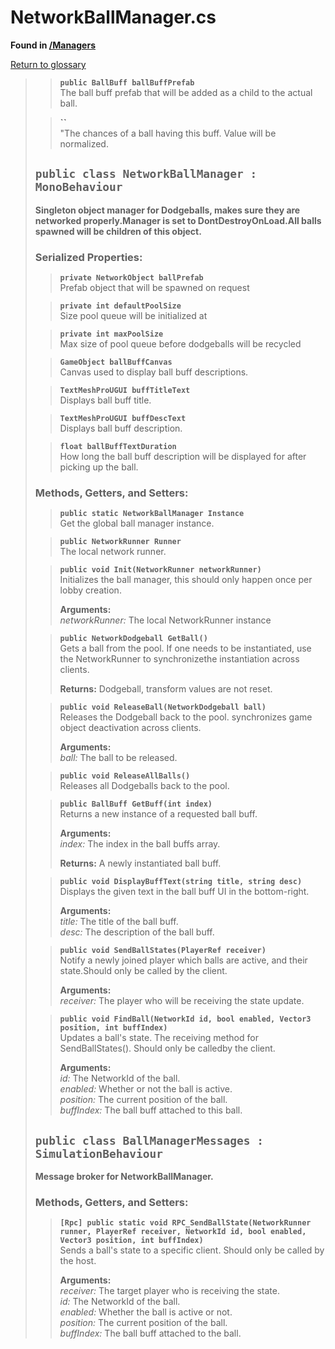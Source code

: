 # NetworkBallManager.cs
**Found in [/Managers](../BALLISTIC/Assets/Scripts/Managers/NetworkBallManager.cs)**

[Return to glossary](glossary.md)

>> **`public BallBuff ballBuffPrefab`**\
>> The ball buff prefab that will be added as a child to the actual ball.
> 
>> **``**\
>> "The chances of a ball having this buff. Value will be normalized.
> 
> ## `public class NetworkBallManager : MonoBehaviour`
> **Singleton object manager for Dodgeballs, makes sure they are networked properly.Manager is set to DontDestroyOnLoad.All balls spawned will be children of this object.**
> 
> ### **Serialized Properties:**
>> **`private NetworkObject ballPrefab`**\
>> Prefab object that will be spawned on request
> 
>> **`private int defaultPoolSize`**\
>> Size pool queue will be initialized at
> 
>> **`private int maxPoolSize`**\
>> Max size of pool queue before dodgeballs will be recycled
> 
>> **`GameObject ballBuffCanvas`**\
>> Canvas used to display ball buff descriptions.
> 
>> **`TextMeshProUGUI buffTitleText`**\
>> Displays ball buff title.
> 
>> **`TextMeshProUGUI buffDescText`**\
>> Displays ball buff description.
> 
>> **`float ballBuffTextDuration`**\
>> How long the ball buff description will be displayed for after picking up the ball.
> 
> ### **Methods, Getters, and Setters:**
>> **`public static NetworkBallManager Instance`**\
>> Get the global ball manager instance.
>> 
> 
>> **`public NetworkRunner Runner`**\
>> The local network runner.
>> 
> 
>> **`public void Init(NetworkRunner networkRunner)`**\
>> Initializes the ball manager, this should only happen once per lobby creation.
>> 
>> **Arguments:**\
>> *networkRunner:* The local NetworkRunner instance
> 
>> **`public NetworkDodgeball GetBall()`**\
>> Gets a ball from the pool. If one needs to be instantiated, use the NetworkRunner to synchronizethe instantiation across clients.
>> 
>>
>>**Returns:** Dodgeball, transform values are not reset.
> 
>> **`public void ReleaseBall(NetworkDodgeball ball)`**\
>> Releases the Dodgeball back to the pool. synchronizes game object deactivation across clients.
>> 
>> **Arguments:**\
>> *ball:* The ball to be released.
> 
>> **`public void ReleaseAllBalls()`**\
>> Releases all Dodgeballs back to the pool.
>> 
> 
>> **`public BallBuff GetBuff(int index)`**\
>> Returns a new instance of a requested ball buff.
>> 
>> **Arguments:**\
>> *index:* The index in the ball buffs array.
>>
>>**Returns:** A newly instantiated ball buff.
> 
>> **`public void DisplayBuffText(string title, string desc)`**\
>> Displays the given text in the ball buff UI in the bottom-right.
>> 
>> **Arguments:**\
>> *title:* The title of the ball buff.\
>> *desc:* The description of the ball buff.
> 
>> **`public void SendBallStates(PlayerRef receiver)`**\
>> Notify a newly joined player which balls are active, and their state.Should only be called by the client.
>> 
>> **Arguments:**\
>> *receiver:* The player who will be receiving the state update.
> 
>> **`public void FindBall(NetworkId id, bool enabled, Vector3 position, int buffIndex)`**\
>> Updates a ball's state. The receiving method for SendBallStates(). Should only be calledby the client.
>> 
>> **Arguments:**\
>> *id:* The NetworkId of the ball.\
>> *enabled:* Whether or not the ball is active.\
>> *position:* The current position of the ball.\
>> *buffIndex:* The ball buff attached to this ball.
> 
> ## `public class BallManagerMessages : SimulationBehaviour`
> **Message broker for NetworkBallManager.**
> 
> ### **Methods, Getters, and Setters:**
>> **`[Rpc]
public static void RPC_SendBallState(NetworkRunner runner, PlayerRef receiver, NetworkId id, bool enabled, Vector3 position, int buffIndex)`**\
>> Sends a ball's state to a specific client. Should only be called by the host.
>> 
>> **Arguments:**\
>> *receiver:* The target player who is receiving the state.\
>> *id:* The NetworkId of the ball.\
>> *enabled:* Whether the ball is active or not.\
>> *position:* The current position of the ball.\
>> *buffIndex:* The ball buff attached to the ball.
> 
